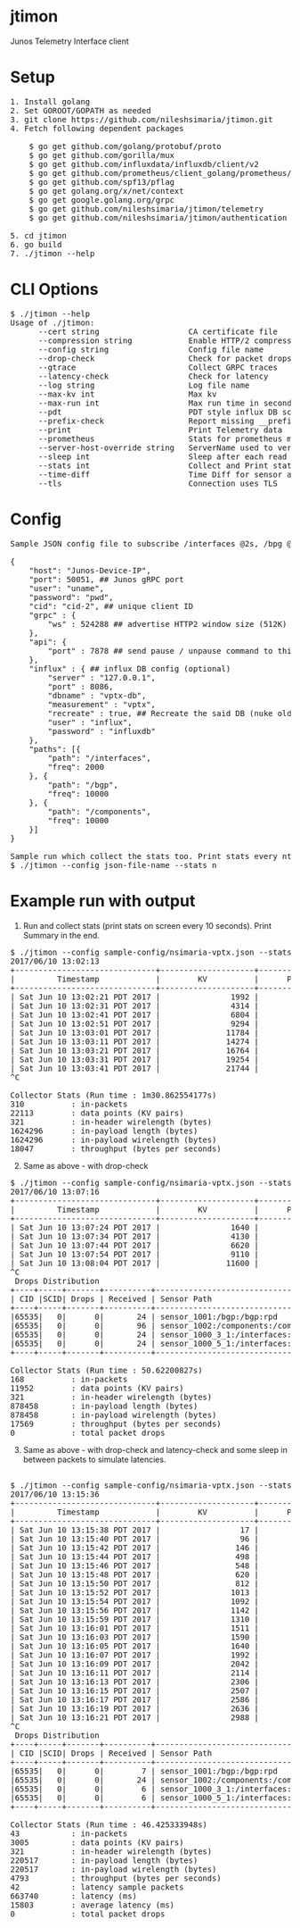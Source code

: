 # jtimon
Junos Telemetry Interface client

# Setup
<pre>
1. Install golang
2. Set GOROOT/GOPATH as needed
3. git clone https://github.com/nileshsimaria/jtimon.git
4. Fetch following dependent packages

    $ go get github.com/golang/protobuf/proto
    $ go get github.com/gorilla/mux
    $ go get github.com/influxdata/influxdb/client/v2
    $ go get github.com/prometheus/client_golang/prometheus/promhttp
    $ go get github.com/spf13/pflag
    $ go get golang.org/x/net/context
    $ go get google.golang.org/grpc
    $ go get github.com/nileshsimaria/jtimon/telemetry
    $ go get github.com/nileshsimaria/jtimon/authentication

5. cd jtimon
6. go build
7. ./jtimon --help
</pre>

# CLI Options

<pre>
$ ./jtimon --help
Usage of ./jtimon:
      --cert string                   CA certificate file
      --compression string            Enable HTTP/2 compression (gzip, deflate)
      --config string                 Config file name
      --drop-check                    Check for packet drops
      --gtrace                        Collect GRPC traces
      --latency-check                 Check for latency
      --log string                    Log file name
      --max-kv int                    Max kv
      --max-run int                   Max run time in seconds
      --pdt                           PDT style influx DB schema
      --prefix-check                  Report missing __prefix__ in telemetry packet
      --print                         Print Telemetry data
      --prometheus                    Stats for prometheus monitoring system
      --server-host-override string   ServerName used to verify the hostname
      --sleep int                     Sleep after each read (ms)
      --stats int                     Collect and Print statistics periodically
      --time-diff                     Time Diff for sensor analysis using InfluxDB
      --tls                           Connection uses TLS
</pre>      

# Config
<pre>
Sample JSON config file to subscribe /interfaces @2s, /bpg @10s and /components @10s.

{
    "host": "Junos-Device-IP",
    "port": 50051, ## Junos gRPC port
    "user": "uname", 
    "password": "pwd",
    "cid": "cid-2", ## unique client ID
    "grpc" : {
        "ws" : 524288 ## advertise HTTP2 window size (512K) (default 64K)
    },
    "api": {
        "port" : 7878 ## send pause / unpause command to this port (optional)
    },
    "influx" : { ## influx DB config (optional)
        "server" : "127.0.0.1",
        "port" : 8086,
        "dbname" : "vptx-db",
        "measurement" : "vptx",
        "recreate" : true, ## Recreate the said DB (nuke old one)
        "user" : "influx",
        "password" : "influxdb"
    },    
    "paths": [{
        "path": "/interfaces",
        "freq": 2000
	}, {
        "path": "/bgp",
        "freq": 10000
	}, {
        "path": "/components",
        "freq": 10000
    }]
}

Sample run which collect the stats too. Print stats every nth second.
$ ./jtimon --config json-file-name --stats n 
</pre>

# Example run with output

1. Run and collect stats (print stats on screen every 10 seconds). Print Summary in the end.

<pre>
$ ./jtimon --config sample-config/nsimaria-vptx.json --stats 10
2017/06/10 13:02:13
+------------------------------+--------------------+--------------------+--------------------+--------------------+
|         Timestamp            |        KV          |      Packets       |       Bytes        |     Bytes(wire)    |
+------------------------------+--------------------+--------------------+--------------------+--------------------+
| Sat Jun 10 13:02:21 PDT 2017 |               1992 |                 28 |             146416 |             146416 |
| Sat Jun 10 13:02:31 PDT 2017 |               4314 |                 62 |             318344 |             318344 |
| Sat Jun 10 13:02:41 PDT 2017 |               6804 |                 97 |             501354 |             501354 |
| Sat Jun 10 13:02:51 PDT 2017 |               9294 |                132 |             684364 |             684364 |
| Sat Jun 10 13:03:01 PDT 2017 |              11784 |                167 |             867374 |             867374 |
| Sat Jun 10 13:03:11 PDT 2017 |              14274 |                202 |            1050384 |            1050384 |
| Sat Jun 10 13:03:21 PDT 2017 |              16764 |                237 |            1233402 |            1233402 |
| Sat Jun 10 13:03:31 PDT 2017 |              19254 |                272 |            1416432 |            1416432 |
| Sat Jun 10 13:03:41 PDT 2017 |              21744 |                307 |            1599462 |            1599462 |
^C

Collector Stats (Run time : 1m30.862554177s)
310          : in-packets
22113        : data points (KV pairs)
321          : in-header wirelength (bytes)
1624296      : in-payload length (bytes)
1624296      : in-payload wirelength (bytes)
18047        : throughput (bytes per seconds)
</pre>

2. Same as above - with drop-check

<pre>
$ ./jtimon --config sample-config/nsimaria-vptx.json --stats 10 --drop-check
2017/06/10 13:07:16
+------------------------------+--------------------+--------------------+--------------------+--------------------+
|         Timestamp            |        KV          |      Packets       |       Bytes        |     Bytes(wire)    |
+------------------------------+--------------------+--------------------+--------------------+--------------------+
| Sat Jun 10 13:07:24 PDT 2017 |               1640 |                 26 |             122482 |             122482 |
| Sat Jun 10 13:07:34 PDT 2017 |               4130 |                 61 |             305493 |             305493 |
| Sat Jun 10 13:07:44 PDT 2017 |               6620 |                 96 |             488503 |             488503 |
| Sat Jun 10 13:07:54 PDT 2017 |               9110 |                131 |             671513 |             671513 |
| Sat Jun 10 13:08:04 PDT 2017 |              11600 |                166 |             854523 |             854523 |
^C
 Drops Distribution
+----+-----+-------+----------+-------------------------------------------------------------------------------------------------------------------------+
| CID |SCID| Drops | Received | Sensor Path                                                                                                             |
+----+-----+-------+----------+-------------------------------------------------------------------------------------------------------------------------+
|65535|   0|      0|       24 | sensor_1001:/bgp:/bgp:rpd                                                                                               |
|65535|   0|      0|       96 | sensor_1002:/components:/components:chassisd                                                                            |
|65535|   0|      0|       24 | sensor_1000_3_1:/interfaces:/interfaces:mib2d                                                                           |
|65535|   0|      0|       24 | sensor_1000_5_1:/interfaces:/interfaces:xmlproxyd                                                                       |
+----+-----+-------+----------+-------------------------------------------------------------------------------------------------------------------------+

Collector Stats (Run time : 50.62200827s)
168          : in-packets
11952        : data points (KV pairs)
321          : in-header wirelength (bytes)
878458       : in-payload length (bytes)
878458       : in-payload wirelength (bytes)
17569        : throughput (bytes per seconds)
0            : total packet drops
</pre>

3. Same as above - with drop-check and latency-check and some sleep in between packets to simulate latencies.

<pre>

$ ./jtimon --config sample-config/nsimaria-vptx.json --stats 2 --drop-check --latency-check --sleep 1000
2017/06/10 13:15:36
+------------------------------+--------------------+--------------------+--------------------+--------------------+-----------------+
|         Timestamp            |        KV          |      Packets       |       Bytes        |     Bytes(wire)    | Average Latency |
+------------------------------+--------------------+--------------------+--------------------+--------------------+-----------------+
| Sat Jun 10 13:15:38 PDT 2017 |                 17 |                  1 |                901 |                901 |
| Sat Jun 10 13:15:40 PDT 2017 |                 96 |                  3 |               8501 |               8501 |             701 |
| Sat Jun 10 13:15:42 PDT 2017 |                146 |                  5 |              12669 |              12669 |            1592 |
| Sat Jun 10 13:15:44 PDT 2017 |                498 |                  7 |              36604 |              36604 |            2388 |
| Sat Jun 10 13:15:46 PDT 2017 |                548 |                  9 |              40220 |              40220 |            3067 |
| Sat Jun 10 13:15:48 PDT 2017 |                620 |                 11 |              47338 |              47338 |            3776 |
| Sat Jun 10 13:15:50 PDT 2017 |                812 |                 13 |              60355 |              60355 |            4522 |
| Sat Jun 10 13:15:52 PDT 2017 |               1013 |                 15 |              74107 |              74107 |            5261 |
| Sat Jun 10 13:15:54 PDT 2017 |               1092 |                 17 |              81709 |              81709 |            5944 |
| Sat Jun 10 13:15:56 PDT 2017 |               1142 |                 19 |              85877 |              85877 |            6672 |
| Sat Jun 10 13:15:59 PDT 2017 |               1310 |                 20 |              96959 |              96959 |            7035 |
| Sat Jun 10 13:16:01 PDT 2017 |               1511 |                 22 |             110711 |             110711 |            7857 |
| Sat Jun 10 13:16:03 PDT 2017 |               1590 |                 24 |             118311 |             118311 |            8625 |
| Sat Jun 10 13:16:05 PDT 2017 |               1640 |                 26 |             122479 |             122479 |            9413 |
| Sat Jun 10 13:16:07 PDT 2017 |               1992 |                 28 |             146414 |             146414 |           10193 |
| Sat Jun 10 13:16:09 PDT 2017 |               2042 |                 30 |             150029 |             150029 |           10945 |
| Sat Jun 10 13:16:11 PDT 2017 |               2114 |                 32 |             157146 |             157146 |           11697 |
| Sat Jun 10 13:16:13 PDT 2017 |               2306 |                 34 |             170163 |             170163 |           12456 |
| Sat Jun 10 13:16:15 PDT 2017 |               2507 |                 36 |             183915 |             183915 |           13212 |
| Sat Jun 10 13:16:17 PDT 2017 |               2586 |                 38 |             191515 |             191515 |           13941 |
| Sat Jun 10 13:16:19 PDT 2017 |               2636 |                 40 |             195683 |             195683 |           14687 |
| Sat Jun 10 13:16:21 PDT 2017 |               2988 |                 42 |             219618 |             219618 |           15433 |
^C
 Drops Distribution
+----+-----+-------+----------+-------------------------------------------------------------------------------------------------------------------------+
| CID |SCID| Drops | Received | Sensor Path                                                                                                             |
+----+-----+-------+----------+-------------------------------------------------------------------------------------------------------------------------+
|65535|   0|      0|        7 | sensor_1001:/bgp:/bgp:rpd                                                                                               |
|65535|   0|      0|       24 | sensor_1002:/components:/components:chassisd                                                                            |
|65535|   0|      0|        6 | sensor_1000_3_1:/interfaces:/interfaces:mib2d                                                                           |
|65535|   0|      0|        6 | sensor_1000_5_1:/interfaces:/interfaces:xmlproxyd                                                                       |
+----+-----+-------+----------+-------------------------------------------------------------------------------------------------------------------------+

Collector Stats (Run time : 46.425333948s)
43           : in-packets
3005         : data points (KV pairs)
321          : in-header wirelength (bytes)
220517       : in-payload length (bytes)
220517       : in-payload wirelength (bytes)
4793         : throughput (bytes per seconds)
42           : latency sample packets
663740       : latency (ms)
15803        : average latency (ms)
0            : total packet drops
</pre>
